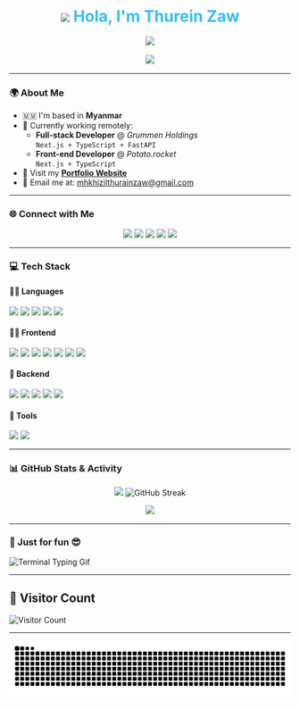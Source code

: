 <!-- Hero Section with Typing Animation -->
<h1 align="center">
  <img src="https://media.giphy.com/media/hvRJCLFzcasrR4ia7z/giphy.gif" width="40"/> 
  <span style="color:#36BCF7; font-weight:bold;">Hola, I'm Thurein Zaw</span>
</h1>

<p align="center">
  <a href="https://readme-typing-svg.herokuapp.com?font=Fira+Code&weight=600&size=24&duration=4000&pause=800&color=36BCF7&center=true&vCenter=true&width=435&lines=🚀+Full-stack+Web+Developer;🌱+Lifelong+Learner;⚡+Problem+Solver;❤️+Open+Source+Contributor" target="_blank">
    <img src="https://readme-typing-svg.herokuapp.com?font=Fira+Code&weight=600&size=24&duration=4000&pause=800&color=36BCF7&center=true&vCenter=true&width=435&lines=🚀+Full-stack+Web+Developer;🌱+Lifelong+Learner;⚡+Problem+Solver;❤️+Open+Source+Contributor" />
  </a>
</p>

<p align="center">
  <a href="https://readme-typing-svg.herokuapp.com?font=Fira+Code&weight=600&size=22&duration=4000&pause=800&color=36BCF7&center=true&vCenter=true&width=435&lines=Full-stack+Web+Developer;Open+Source+Enthusiast;Lifelong+Learner;Problem+Solver+%F0%9F%92%A1" target="_blank">
    <img src="https://readme-typing-svg.herokuapp.com?font=Fira+Code&weight=600&size=22&duration=4000&pause=800&color=36BCF7&center=true&vCenter=true&width=435&lines=Full-stack+Web+Developer;Open+Source+Enthusiast;Lifelong+Learner;Problem+Solver+%F0%9F%92%A1" />
  </a>
</p>

---

### 🌍 About Me
- 🇲🇲 I'm based in **Myanmar**
- 💼 Currently working remotely:
  - **Full-stack Developer** @ *Grummen Holdings*  
    `Next.js + TypeScript + FastAPI`
  - **Front-end Developer** @ *Potato.rocket*  
    `Next.js + TypeScript`
- 🔗 Visit my [**Portfolio Website**](https://thurein-zaw-full-stac-k-web-developer-portfolio.vercel.app/)
- 📧 Email me at: [mhkhizilthurainzaw@gmail.com](mailto:mhkhizilthurainzaw@gmail.com)

---

### 🌐 Connect with Me
<p align="center">
  <a href="https://github.com/mhkhizil" target="_blank"><img src="https://res.cloudinary.com/dreamlist/image/upload/v1676730434/ease-prof/social/github-tile_gsrozh.svg" height="40"/></a>
  <a href="https://www.linkedin.com/in/thurein-zaw-62ab73291" target="_blank"><img src="https://res.cloudinary.com/dreamlist/image/upload/v1676730564/ease-prof/social/linkedin-tile_jaz1sv.svg" height="40"/></a>
  <a href="https://discord.com/users/thureinzaw" target="_blank"><img src="https://res.cloudinary.com/dreamlist/image/upload/v1676730718/ease-prof/social/discord-icon-svgrepo-com_wuyhta.svg" height="40"/></a>
  <a href="https://www.facebook.com/khizil/" target="_blank"><img src="https://res.cloudinary.com/dreamlist/image/upload/v1676730776/ease-prof/social/facebook-tile_ohluug.svg" height="40"/></a>
  <a href="https://stackoverflow.com/users/18001133/mh-khizil" target="_blank"><img src="https://res.cloudinary.com/dreamlist/image/upload/v1676731089/ease-prof/social/stackoverflow-tile_h07xxl.svg" height="40"/></a>
</p>

---

### 💻 Tech Stack

#### 👨‍💻 Languages
<p>
  <img src="https://res.cloudinary.com/dreamlist/image/upload/v1676609805/ease-prof/programming%20languages/javascript_zl26n3.svg" height="40"/>
  <img src="https://res.cloudinary.com/dreamlist/image/upload/v1676728606/ease-prof/programming%20languages/php-icon_l6wqva.svg" height="40"/>
  <img src="https://res.cloudinary.com/dreamlist/image/upload/v1676609806/ease-prof/programming%20languages/python_e8bquv.svg" height="40"/>
  <img src="https://res.cloudinary.com/dreamlist/image/upload/v1676609806/ease-prof/programming%20languages/typescript_yy0l4p.svg" height="40"/>
  <img src="https://res.cloudinary.com/dreamlist/image/upload/v1676727028/ease-prof/programming%20languages/java-icon_ksqmpo.svg" height="40"/>
</p>

#### 🧑‍🎨 Frontend
<p>
  <img src="https://res.cloudinary.com/dreamlist/image/upload/v1676609810/ease-prof/others/html_lk2f50.svg" height="40"/>
  <img src="https://res.cloudinary.com/dreamlist/image/upload/v1676609810/ease-prof/others/css_ebnigo.svg" height="40"/>
  <img src="https://res.cloudinary.com/dreamlist/image/upload/v1676728717/ease-prof/programming%20languages/sass-1_e2j4kh.svg" height="40"/>
  <img src="https://res.cloudinary.com/dreamlist/image/upload/v1676728764/ease-prof/programming%20languages/tailwindcss_ypanrz.svg" height="40"/>
  <img src="https://res.cloudinary.com/dreamlist/image/upload/v1676609812/ease-prof/frameworks/boostrap_tlv0am.svg" height="40"/>
  <img src="https://res.cloudinary.com/dreamlist/image/upload/v1676609814/ease-prof/frameworks/react_cbllza.svg" height="40"/>
  <img src="https://res.cloudinary.com/dreamlist/image/upload/v1676728805/ease-prof/programming%20languages/next-js_dx85pb.svg" height="40"/>
</p>

#### 🔧 Backend
<p>
 
<img src="https://cdn.jsdelivr.net/gh/devicons/devicon@latest/icons/nestjs/nestjs-original.svg" height="40" />
  <img src="https://cdn.jsdelivr.net/gh/devicons/devicon/icons/fastapi/fastapi-original.svg" height="40" />
  <img src="https://cdn.jsdelivr.net/gh/devicons/devicon/icons/mysql/mysql-original.svg" height="40" />
  <img src="https://cdn.jsdelivr.net/gh/devicons/devicon/icons/postgresql/postgresql-original.svg" height="40" />
  <img src="https://cdn.jsdelivr.net/gh/devicons/devicon/icons/mongodb/mongodb-original.svg" height="40" />
</p>



#### 🧰 Tools
<p>
  <img src="https://res.cloudinary.com/dreamlist/image/upload/v1676726456/ease-prof/others/postman_ks3gcy.svg" height="40"/>
  <img src="https://res.cloudinary.com/dreamlist/image/upload/v1676726456/ease-prof/others/git_xzurom.svg" height="40"/>
</p>

---

### 📊 GitHub Stats & Activity

<p align="center">
  <img width="48%" src="https://github-readme-stats.vercel.app/api?username=mhkhizil&show_icons=true&theme=dark&hide_border=true" />
    <img width="48%" src="https://github-readme-streak-stats.herokuapp.com/?user=mhkhizil&theme=dark&hide_border=true" alt="GitHub Streak"/>

</p>

<p align="center">
    <img width="48%" src="https://github-readme-stats.vercel.app/api/top-langs/?username=mhkhizil&layout=compact&theme=dark&hide_border=true" width="100%"/>
</p>





---



### 🧠 Just for fun 😎

![Terminal Typing Gif](https://readme-typing-svg.demolab.com?font=Fira+Code&size=18&pause=1000&color=35F7AC&width=435&lines=export+const+dev=Thurein+Zaw;fullStack()+openToWork();alwaysLearning()+❤️)

---

## 👀 Visitor Count

![Visitor Count](https://count.getloli.com/get/@mhkhizil.github.profile?theme=rule34)



---
<picture>
<source media="(prefers-color-scheme: dark)" srcset="https://raw.githubusercontent.com/mhkhizil/mhkhizil/output/github-contribution-grid-snake-dark.svg">
<source media="(prefers-color-scheme: light)" srcset="https://raw.githubusercontent.com/mhkhizil/mhkhizil/output/github-contribution-grid-snake.svg">
<img alt="github contribution grid snake animation" src="https://raw.githubusercontent.com/mhkhizil/mhkhizil/output/github-contribution-grid-snake.svg">
</picture>


